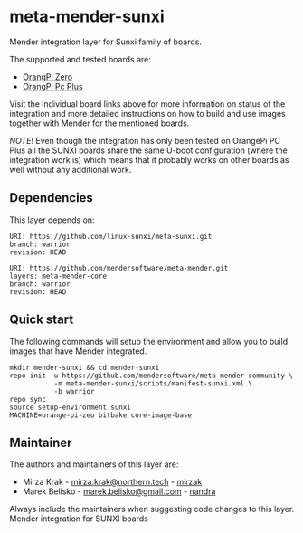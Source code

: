 # meta-mender-sunxi

Mender integration layer for Sunxi family of boards.

The supported and tested boards are:

- [OrangPi Zero](https://hub.mender.io/t/orangepi-zero/142/3)
- [OrangPi Pc Plus](https://hub.mender.io/t/orangepi-pc-plus/73/2)

Visit the individual board links above for more information on status of the
integration and more detailed instructions on how to build and use images
together with Mender for the mentioned boards.

*NOTE*! Even though the integration has only been tested on OrangePi PC Plus
all the SUNXI boards share the same U-boot configuration
(where the integration work is) which means that it probably works on other
boards as well without any additional work.

## Dependencies

This layer depends on:

```
URI: https://github.com/linux-sunxi/meta-sunxi.git
branch: warrior
revision: HEAD
```

```
URI: https://github.com/mendersoftware/meta-mender.git
layers: meta-mender-core
branch: warrior
revision: HEAD
```

## Quick start

The following commands will setup the environment and allow you to build images
that have Mender integrated.


```
mkdir mender-sunxi && cd mender-sunxi
repo init -u https://github.com/mendersoftware/meta-mender-community \
           -m meta-mender-sunxi/scripts/manifest-sunxi.xml \
           -b warrior
repo sync
source setup-environment sunxi
MACHINE=orange-pi-zeo bitbake core-image-base

```


## Maintainer

The authors and maintainers of this layer are:

- Mirza Krak - <mirza.krak@northern.tech> - [mirzak](https://github.com/mirzak)
- Marek Belisko - <marek.belisko@gmail.com> - [nandra](https://github.com/nandra)

Always include the maintainers when suggesting code changes to this layer. Mender integration for SUNXI boards
